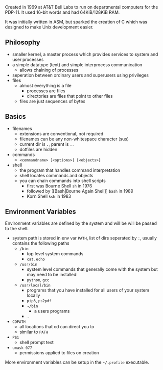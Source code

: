 Created in 1969 at AT&T Bell Labs to run on departmental computers for the PDP-11.  It used 16-bit words and had 64KiB/128KiB RAM.

It was initially written in ASM, but sparked the creation of C which was designed to make Unix development easier.

## Philosophy

* smaller kernel, a master process which provides services to system and user processes
* a simple datatype (text) and simple interprocess communication 
  * allows chaining of processes
* seperation between ordinary users and superusers using privileges
* files 
  * almost everything is a file 
    * processes are files
    * directories are files that point to other files
  * files are just sequences of bytes

## Basics

* filenames 
  * extensions are conventional, not required
  * filenames can be any non-whitespace character (sus)
  * current dir is `.`, parent is `..`
  * dotfiles are hidden
* commands 
  * `<commandname> [<options>] [<objects>]`
* shell 
  * the program that handles command interpretation
  * shell locates commands and objects
  * you can chain commands into shell scripts 
    * first was Bourne Shell `sh` in 1976
    * followed by [[Bash|Bourne Again Shell]] `bash` in 1989
    * Korn Shell `ksh` in 1983

## Environment Variables

Environment variables are defined by the system and will be will be passed to the shell.

* system path is stored in env var `PATH`, list of dirs seperated by `:`, usually contains the following paths 
  * `/bin` 
    * top level system commands
    * `cat`, `echo`
  * `/usr/bin` 
    * system level commands that generally come with the system but may need to be installed
    * `python`, `gcc`
  * `/usr/local/bin` 
    * programs that you have installed for all users of your system locally
    * `pip3`, `ps2pdf`
    * `~/bin` 
      * a users programs
    * `.`
* `CDPATH` 
  * all locations that cd can direct you to
  * similar to `PATH`
* `PS1` 
  * shell prompt text
* `umask 077` 
  * permissions applied to files on creation

More environment variables can be setup in the `~/.profile` executable.

